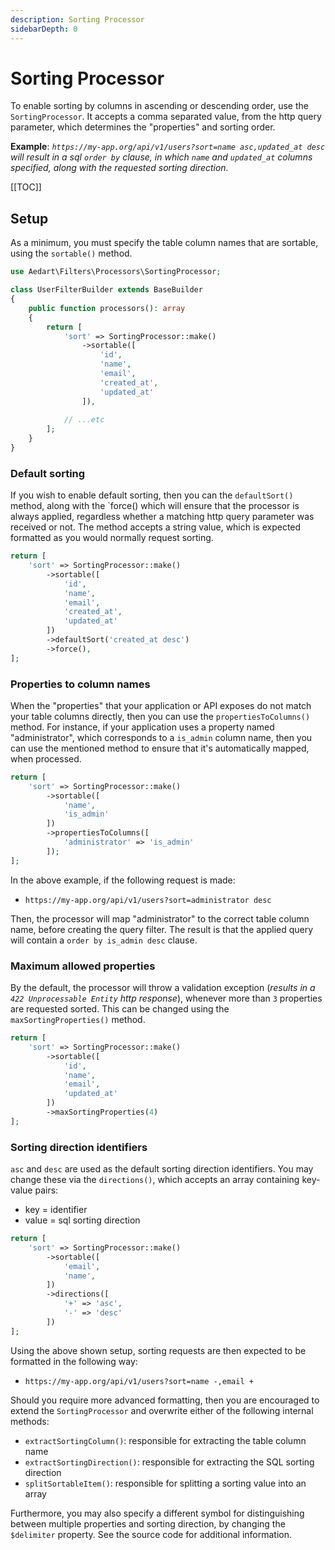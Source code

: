 ```yaml
---
description: Sorting Processor
sidebarDepth: 0
---
```


# Sorting Processor

To enable sorting by columns in ascending or descending order, use the `SortingProcessor`.
It accepts a comma separated value, from the http query parameter, which determines the "properties" and sorting order. 

**Example**: _`https://my-app.org/api/v1/users?sort=name asc,updated_at desc` will result in a sql `order by` clause, in which `name` and `updated_at` columns specified, along with the requested sorting direction._

[[TOC]]

## Setup

As a minimum, you must specify the table column names that are sortable, using the `sortable()` method. 

```php
use Aedart\Filters\Processors\SortingProcessor;

class UserFilterBuilder extends BaseBuilder
{
    public function processors(): array
    {
        return [
            'sort' => SortingProcessor::make()
                ->sortable([
                    'id',
                    'name',
                    'email',
                    'created_at',
                    'updated_at'
                ]),
            
            // ...etc
        ];
    }
}
```

### Default sorting

If you wish to enable default sorting, then you can the `defaultSort()` method, along with the `force() which will ensure that the processor is always applied, regardless whether a matching http query parameter was received or not.
The method accepts a string value, which is expected formatted as you would normally request sorting.

```php
return [
    'sort' => SortingProcessor::make()
        ->sortable([
            'id',
            'name',
            'email',
            'created_at',
            'updated_at'
        ])
        ->defaultSort('created_at desc')
        ->force(),
];
```

### Properties to column names

When the "properties" that your application or API exposes do not match your table columns directly, then you can use the `propertiesToColumns()` method.
For instance, if your application uses a property named "administrator", which corresponds to a `is_admin` column name, then you can use the mentioned method to ensure that it's automatically mapped, when processed.

```php
return [
    'sort' => SortingProcessor::make()
        ->sortable([
            'name',
            'is_admin'
        ])
        ->propertiesToColumns([
            'administrator' => 'is_admin'
        ]);
];
```

In the above example, if the following request is made:

* `https://my-app.org/api/v1/users?sort=administrator desc`

Then, the processor will map "administrator" to the correct table column name, before creating the query filter.
The result is that the applied query will contain a `order by is_admin desc` clause.

### Maximum allowed properties

By the default, the processor will throw a validation exception (_results in a `422 Unprocessable Entity` http response_), whenever more than `3` properties are requested sorted.
This can be changed using the `maxSortingProperties()` method.

```php
return [
    'sort' => SortingProcessor::make()
        ->sortable([
            'id',
            'name',
            'email',
            'updated_at'
        ])
        ->maxSortingProperties(4)
];
```

### Sorting direction identifiers

`asc` and `desc` are used as the default sorting direction identifiers. You may change these via the `directions()`, which accepts an array containing key-value pairs:

* key = identifier
* value = sql sorting direction

```php
return [
    'sort' => SortingProcessor::make()
        ->sortable([
            'email',
            'name',
        ])
        ->directions([
            '+' => 'asc',
            '-' => 'desc'
        ])
];
```

Using the above shown setup, sorting requests are then expected to be formatted in the following way:

* `https://my-app.org/api/v1/users?sort=name -,email +`

Should you require more advanced formatting, then you are encouraged to extend the `SortingProcessor` and overwrite either of the following internal methods:

* `extractSortingColumn()`: responsible for extracting the table column name
* `extractSortingDirection()`: responsible for extracting the SQL sorting direction
* `splitSortableItem()`: responsible for splitting a sorting value into an array

Furthermore, you may also specify a different symbol for distinguishing between multiple properties and sorting direction, by changing the `$delimiter` property.
See the source code for additional information.